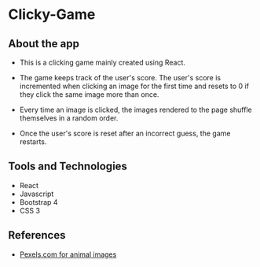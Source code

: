 # Clicky-Game

## About the app

* This is a clicking game mainly created using React.

* The game keeps track of the user's score. The user's score is incremented when clicking an image for the first time and resets to 0 if they click the same image more than once.

* Every time an image is clicked, the images rendered to the page shuffle themselves in a random order.

* Once the user's score is reset after an incorrect guess, the game restarts.

## Tools and Technologies

* React
* Javascript
* Bootstrap 4
* CSS 3

## References

* [Pexels.com for animal images](https://www.pexels.com/search/animals/)

